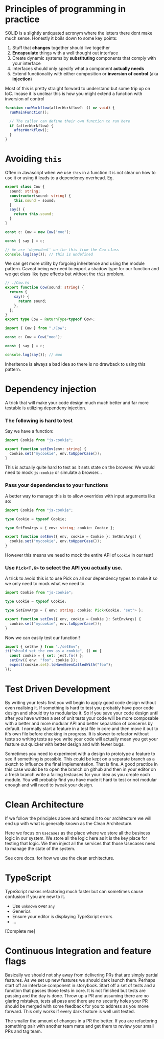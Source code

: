 # Principles of programming in practice

SOLID is a slightly antiquated acronym where the letters there dont make much sense. Honestly it boils down to some key points:

1. Stuff that **changes** together should live together
1. **Encapsulate** things with a well thought out interface
1. Create dynamic systems by **substituting** components that comply with your interface
1. Interfaces should only specify what a component **actually needs**
1. Extend functionality with either composition or **inversion of control** (aka **injection**)

Most of this is pretty straight forward to understand but some trip up on IoC. Incase it is unclear this is how you might extend a function with inversion of control

```ts
function runWorkflow(afterWorkflow?: () => void) {
  runMainFunction();

  // The caller can define their own function to run here
  if (afterWorkflow) {
    afterWorkflow();
  }
}
```

# Avoiding `this`

Often in Javascript when we use `this` in a function it is not clear on how to use it or using it leads to a dependency overhead. Eg.

```ts
export class Cow {
  sound: string;
  constructor(sound: string) {
    this.sound = sound;
  }
  say() {
    return this.sound;
  }
}
```

```ts
const c: Cow = new Cow("moo");

const { say } = c;

// We are 'dependent' on the this from the Cow class
console.log(say()); // this is undefined
```

We can get more utility by forgoing inheritence and using the module pattern. Caveat being we need to export a shadow type for our function and we get class like type effects but without the `this` problem.

```ts
// ./Cow.ts
export function Cow(sound: string) {
  return {
    say() {
      return sound;
    },
  };
}
export type Cow = ReturnType<typeof Cow>;
```

```ts
import { Cow } from "./Cow";

const c: Cow = Cow("moo");

const { say } = c;

console.log(say()); // moo
```

Inheritence is always a bad idea so there is no drawback to using this pattern.

# Dependency injection

A trick that will make your code design much much better and far more testable is utilizing dependeny injection.

### The following is hard to test

Say we have a function:

```ts
import Cookie from "js-cookie";

export function setEnv(env: string) {
  Cookie.set("mycookie", env.toUpperCase());
}
```

This is actually quite hard to test as it sets state on the browser. We would need to mock `js-cookie` or simulate a browser...

### Pass your dependencies to your functions

A better way to manage this is to allow overrides with input arguments like so:

```ts
import Cookie from "js-cookie";

type Cookie = typeof Cookie;

type SetEnvArgs = { env: string; cookie: Cookie };

export function setEnv({ env, cookie = Cookie }: SetEnvArgs) {
  cookie.set("mycookie", env.toUpperCase());
}
```

However this means we need to mock the entire API of `Cookie` in our test!

### Use `Pick<T,K>` to select the API you actually use.

A trick to avoid this is to use Pick on all our dependency types to make it so we only need to mock what we need to.

```ts
import Cookie from "js-cookie";

type Cookie = typeof Cookie;

type SetEnvArgs = { env: string; cookie: Pick<Cookie, "set"> };

export function setEnv({ env, cookie = Cookie }: SetEnvArgs) {
  cookie.set("mycookie", env.toUpperCase());
}
```

Now we can easily test our function!!

```ts
import { setEnv } from "./setEnv";
it("should set the env as a cookie", () => {
  const cookie = { set: jest.fn() };
  setEnv({ env: "foo", cookie });
  expect(cookie.set).toHaveBeenCalledWith("foo");
});
```

# Test Driven Development

By writing your tests first you will begin to apply good code design without even realising it. If something is hard to test you probably have poor code design and should try to modularize it. So if you save your code design until after you have written a set of unit tests your code will be more composable with a better and more modular API and better separation of concerns by default. I normally start a feature in a test file in core and then move it out to it's own file before checking in progress. It is slower to refactor without tests so writing tests as you write your code will actually mean you get your feature out quicker with better design and with fewer bugs.

Sometimes you need to experiment with a design to prototype a feature to see if something is possible. This could be kept on a separate branch as a sketch to influence the final implementation. That is fine. A good practice in this case would be to open the branch on github and then in your editor on a fresh branch write a failing testcases for your idea as you create each module. You will probably find you have made it hard to test or not modular enough and will need to tweak your design.

# Clean Architecture

If we follow the principles above and extend it to our architecture we will end up with what is generally known as the Clean Architecture.

Here we focus on `Usecases` as the place where we store all the business logic in our system. We store all the logic here as it is the key place for testing that logic. We then inject all the services that those Usecases need to manage the state of the system.

See core docs. for how we use the clean architecture.

# TypeScript

TypeScript makes refactoring much faster but can sometimes cause confusion if you are new to it.

- Use `unknown` over `any`
- Generics
- Ensure your editor is displaying TypeScript errors.
- ...

[Complete me]

# Continuous Integration and feature flags

Basically we should not shy away from delivering PRs that are simply partial features. As we set up new features we should dark launch them. Perhaps start off an interface component in storybook. Start off a set of tests and a function that passes those tests in core. It is not finished but tests are passing and the day is done. Throw up a PR and assuming there are no glaring mistakes, tests all pass and there are no security holes your PR should be merged with some feedback for you to address as you move forward. This only works if every dark feature is well unit tested.

The smaller the amount of changes in a PR the better. If you are refactoring something pair with another team mate and get them to review your small PRs and tag team.
